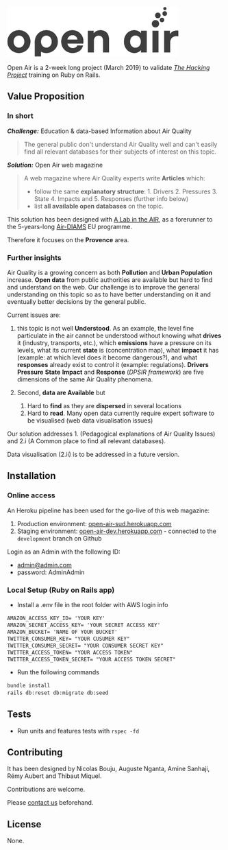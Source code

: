 ![alt text](https://github.com/stug43/Open_air/blob/development/app/assets/images/air-quality-logo/logo-1-d.png "")

Open Air is a 2-week long project (March 2019) to validate *[The Hacking Project](https://www.thehackingproject.org/)* training on Ruby on Rails. 

## Value Proposition

### In short

___Challenge:___ Education & data-based Information about Air Quality
> The general public don't understand Air Quality well and can't easily find all relevant databases for their subjects of interest on this topic. 

___Solution:___ Open Air web magazine
> A web magazine where Air Quality experts write **Articles** which:
>  * follow the same **explanatory structure**: 1. Drivers 2. Pressures 3. State 4. Impacts and 5. Responses (further info below)
> * list **all available open databases** on the topic.

This solution has been designed with [A Lab in the AIR](https://www.alabintheair.cc/), as a forerunner to the 5-years-long [Air-DIAMS](https://www.air-diams.org/) EU programme.

Therefore it focuses on the **Provence** area.


### Further insights

Air Quality is a growing concern as both **Pollution** and **Urban Population** increase. **Open data** from public authorities are available but hard to find and understand on the web. Our challenge is to improve the general understanding on this topic so as to have better understanding on it and eventually better decisions by the general public.

Current issues are: 

1. this topic is not well **Understood**. As an example, the level fine particulate in the air cannot be understood without knowing what **drives** it (industry, transports, etc.), which **emissions** have a pressure on its levels, what its current **state** is (concentration map),  what **impact** it has (example: at which level does it become dangerous?), and what **responses** already exist to control it (example: regulations). **Drivers** **Pressure** **State** **Impact** and **Response** (*DPSIR framework*) are five dimensions of the same Air Quality phenomena.

1. Second, **data are Available** but 
   1. Hard to **find** as they are **dispersed** in several locations
   1. Hard to **read**. Many open data currently require expert software to be visualised (web data visualisation issues)

Our solution addresses 1. (Pedagogical explanations of Air Quality Issues) and 2.i (A Common place to find all relevant databases). 

Data visualisation (2.ii) is to be addressed in a future version.
 
## Installation

### Online access

An Heroku pipeline has been used for the go-live of this web magazine:
1. Production environment: [open-air-sud.herokuapp.com](open-air-sud.herokuapp.com)
2. Staging environment: [open-air-dev.herokuapp.com](open-air-dev.herokuapp.com) - connected to the `development` branch on Github

Login as an Admin with the following ID: 
* admin@admin.com 
* password: AdminAdmin

### Local Setup (Ruby on Rails app)

* Install a .env file in the root folder with AWS login info 
```
AMAZON_ACCESS_KEY_ID= 'YOUR KEY'
AMAZON_SECRET_ACCESS_KEY= 'YOUR SECRET ACCESS KEY'
AMAZON_BUCKET= 'NAME OF YOUR BUCKET'
TWITTER_CONSUMER_KEY= "YOUR CUSUMER KEY"
TWITTER_CONSUMER_SECRET= "YOUR CONSUMER SECRET KEY"
TWITTER_ACCESS_TOKEN= "YOUR ACCESS TOKEN"
TWITTER_ACCESS_TOKEN_SECRET= "YOUR ACCESS TOKEN SECRET"
```
* Run the following commands
```bash
bundle install
rails db:reset db:migrate db:seed
```
## Tests

* Run units and features tests with ``rspec -fd``

## Contributing

It has been designed by Nicolas Bouju, Auguste Nganta, Amine Sanhaji, Rémy Aubert and Thibaut Miquel.

Contributions are welcome.

Please [contact us](mailto:open-air@alabintheair.cc) beforehand.

## License

None.

